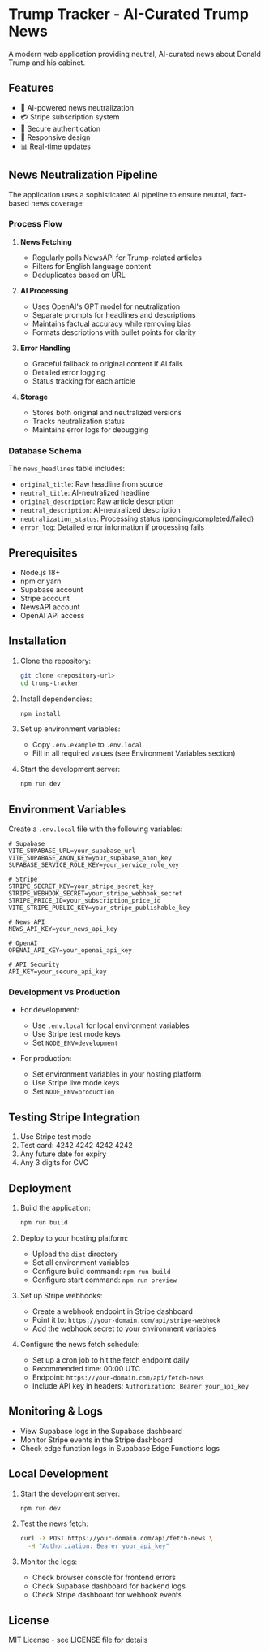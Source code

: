 # Trump Tracker - AI-Curated Trump News

A modern web application providing neutral, AI-curated news about Donald Trump and his cabinet.

## Features

- 🤖 AI-powered news neutralization
- 💳 Stripe subscription system
- 🔐 Secure authentication
- 📱 Responsive design
- 📊 Real-time updates

## News Neutralization Pipeline

The application uses a sophisticated AI pipeline to ensure neutral, fact-based news coverage:

### Process Flow

1. **News Fetching**
   - Regularly polls NewsAPI for Trump-related articles
   - Filters for English language content
   - Deduplicates based on URL

2. **AI Processing**
   - Uses OpenAI's GPT model for neutralization
   - Separate prompts for headlines and descriptions
   - Maintains factual accuracy while removing bias
   - Formats descriptions with bullet points for clarity

3. **Error Handling**
   - Graceful fallback to original content if AI fails
   - Detailed error logging
   - Status tracking for each article

4. **Storage**
   - Stores both original and neutralized versions
   - Tracks neutralization status
   - Maintains error logs for debugging

### Database Schema

The `news_headlines` table includes:
- `original_title`: Raw headline from source
- `neutral_title`: AI-neutralized headline
- `original_description`: Raw article description
- `neutral_description`: AI-neutralized description
- `neutralization_status`: Processing status (pending/completed/failed)
- `error_log`: Detailed error information if processing fails

## Prerequisites

- Node.js 18+
- npm or yarn
- Supabase account
- Stripe account
- NewsAPI account
- OpenAI API access

## Installation

1. Clone the repository:
   ```bash
   git clone <repository-url>
   cd trump-tracker
   ```

2. Install dependencies:
   ```bash
   npm install
   ```

3. Set up environment variables:
   - Copy `.env.example` to `.env.local`
   - Fill in all required values (see Environment Variables section)

4. Start the development server:
   ```bash
   npm run dev
   ```

## Environment Variables

Create a `.env.local` file with the following variables:

```env
# Supabase
VITE_SUPABASE_URL=your_supabase_url
VITE_SUPABASE_ANON_KEY=your_supabase_anon_key
SUPABASE_SERVICE_ROLE_KEY=your_service_role_key

# Stripe
STRIPE_SECRET_KEY=your_stripe_secret_key
STRIPE_WEBHOOK_SECRET=your_stripe_webhook_secret
STRIPE_PRICE_ID=your_subscription_price_id
VITE_STRIPE_PUBLIC_KEY=your_stripe_publishable_key

# News API
NEWS_API_KEY=your_news_api_key

# OpenAI
OPENAI_API_KEY=your_openai_api_key

# API Security
API_KEY=your_secure_api_key
```

### Development vs Production

- For development:
  - Use `.env.local` for local environment variables
  - Use Stripe test mode keys
  - Set `NODE_ENV=development`

- For production:
  - Set environment variables in your hosting platform
  - Use Stripe live mode keys
  - Set `NODE_ENV=production`

## Testing Stripe Integration

1. Use Stripe test mode
2. Test card: 4242 4242 4242 4242
3. Any future date for expiry
4. Any 3 digits for CVC

## Deployment

1. Build the application:
   ```bash
   npm run build
   ```

2. Deploy to your hosting platform:
   - Upload the `dist` directory
   - Set all environment variables
   - Configure build command: `npm run build`
   - Configure start command: `npm run preview`

3. Set up Stripe webhooks:
   - Create a webhook endpoint in Stripe dashboard
   - Point it to: `https://your-domain.com/api/stripe-webhook`
   - Add the webhook secret to your environment variables

4. Configure the news fetch schedule:
   - Set up a cron job to hit the fetch endpoint daily
   - Recommended time: 00:00 UTC
   - Endpoint: `https://your-domain.com/api/fetch-news`
   - Include API key in headers: `Authorization: Bearer your_api_key`

## Monitoring & Logs

- View Supabase logs in the Supabase dashboard
- Monitor Stripe events in the Stripe dashboard
- Check edge function logs in Supabase Edge Functions logs

## Local Development

1. Start the development server:
   ```bash
   npm run dev
   ```

2. Test the news fetch:
   ```bash
   curl -X POST https://your-domain.com/api/fetch-news \
     -H "Authorization: Bearer your_api_key"
   ```

3. Monitor the logs:
   - Check browser console for frontend errors
   - Check Supabase dashboard for backend logs
   - Check Stripe dashboard for webhook events

## License

MIT License - see LICENSE file for details